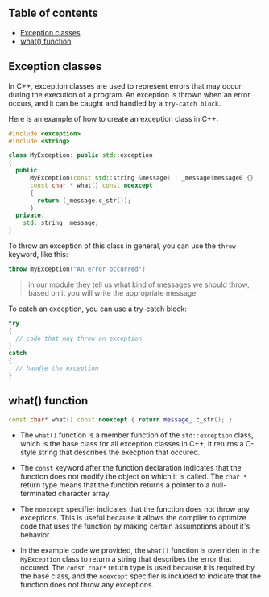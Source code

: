 ## Table of contents
- [Exception classes](#exception-classes)
- [what() function](#what()-function)

## Exception classes

In C++, exception classes are used to represent errors that may occur during the execution of a program. An exception is thrown when an error occurs, and it can be caught and handled by a `try-catch block`.

Here is an example of how to create an exception class in C++:

```C++
#include <exception>
#include <string>

class MyException: public std::exception
{
  public:
      MyException(const std::string &message) : _message(message0 {}
      const char * what() const noexcept
      {
        return (_message.c_str());
      }
  private:
    std::string _message;
}
```

To throw an exception of this class in general, you can use the `throw` keyword, like this:

```C++
throw myException("An error occurred")
```

> in our module they tell us what kind of messages we should throw, based on it you will write the appropriate message 

To catch an exception, you can use a try-catch block:


```C++
try
{
  // code that may throw an exception
}
catch
{
  // handle the exception
}
```
## what() function

```C++
const char* what() const noexcept { return message_.c_str(); }
```

- The `what()` function is a member function of the `std::exception` class, which is the base class for all exception classes in C++, it returns a C-style string that describes the execption that occured.

- The `const` keyword after the function declaration indicates that the function does not modify the object on which it is called. The `char *` return type means that the function returns a pointer to a null-terminated character array.
- The `noexcept` specifier indicates that the function does not throw any exceptions. This is useful because it allows the compiler to optimize code that uses the function by making certain assumptions about it's behavior.
- In the example code we provided, the `what()` function is overriden in the `MyException` class to return a string that describes the error that occured. The `const char*` return type is used because it is required by the base class, and the `noexcept` specifier is included to indicate that the function does not throw any exceptions.
